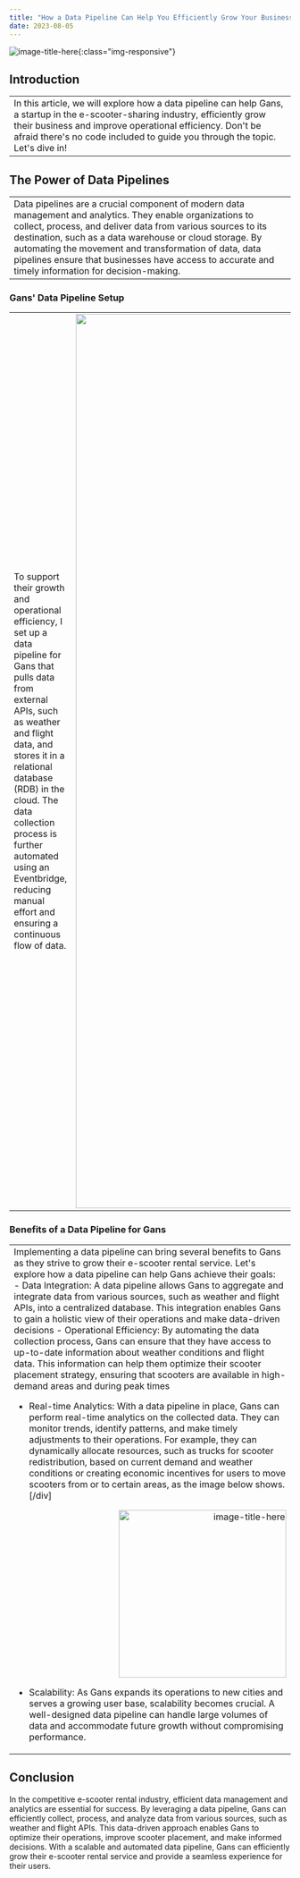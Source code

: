 ```yaml
---
title: "How a Data Pipeline Can Help You Efficiently Grow Your Business"
date: 2023-08-05
---
```

![image-title-here](https://learn.wbscodingschool.com/wp-content/uploads/2021/06/Screenshot-2021-06-21-at-11.49.21-1024x511.png){:class="img-responsive"}

<h2>Introduction</h2>
<table style="width: 100%; border: none;">
    <td style="width: 100%; text-align: left; border: none;">
    In this article, we will explore how a data pipeline can help Gans, a startup in the e-scooter-sharing industry, efficiently grow their business and improve operational efficiency.
Don't be afraid there's no code included to guide you through the topic. Let's dive in!
    </td>
</table>

<h2>The Power of Data Pipelines</h2>
<table style="width: 100%; border: none;">
<td style="width: 100%; text-align: left; border: none;">
    Data pipelines are a crucial component of modern data management and analytics. They enable organizations to collect, process, and deliver data from various sources to its destination, such as a data warehouse or cloud storage. By automating the movement and transformation of data, data pipelines ensure that businesses have access to accurate and timely information for decision-making.
</td>
</table>

<h3>Gans' Data Pipeline Setup</h3>
<table style="width: 100%; border: none;">
    <td style="width: 50%; text-align: left; border: none;">
    To support their growth and operational efficiency, I set up a data pipeline for Gans that pulls data from external APIs, such as weather and flight data, and stores it in a relational database (RDB) in the cloud. 
    The data collection process is further automated using an Eventbridge, reducing manual effort and ensuring a continuous flow of data.
    </td>
    <td style="width: 50%; text-align: right; border: none;">
      <img src="https://learn.wbscodingschool.com/wp-content/uploads/2021/06/Screenshot-2021-06-16-at-18.54.18.png" alt="image-title-here" width="1600" class="img-responsive">
    </td>
</table>


<h3>Benefits of a Data Pipeline for Gans</h3>
<table style="width: 100%; border: none;">
    <td style="width: 100%; text-align: left; border: none;">
        Implementing a data pipeline can bring several benefits to Gans as they strive to grow their e-scooter rental service. Let's explore how a data pipeline can help Gans achieve their goals:
<div>- Data Integration: A data pipeline allows Gans to aggregate and integrate data from various sources, such as weather and flight APIs, into a centralized database. This integration enables Gans to gain a holistic view of their operations and make data-driven decisions
- Operational Efficiency: By automating the data collection process, Gans can ensure that they have access to up-to-date information about weather conditions and flight data. This information can help them optimize their scooter placement strategy, ensuring that scooters are available in high-demand areas and during peak times
  
- Real-time Analytics: With a data pipeline in place, Gans can perform real-time analytics on the collected data. They can monitor trends, identify patterns, and make timely adjustments to their operations. For example, they can dynamically allocate resources, such as trucks for scooter redistribution, based on current demand and weather conditions or creating economic incentives for users to move scooters from or to certain areas, as the image below shows.[/div]
  
<div style="text-align: right;">
  <img src="https://learn.wbscodingschool.com/wp-content/uploads/2021/06/IMG_AAA09BC178E4-1-e1624268536991.jpeg" alt="image-title-here" width="300" class="img-responsive">
</div>

- Scalability: As Gans expands its operations to new cities and serves a growing user base, scalability becomes crucial. A well-designed data pipeline can handle large volumes of data and accommodate future growth without compromising performance.
</div>
</td>
</table>

<h2>Conclusion</h2>
<b5>In the competitive e-scooter rental industry, efficient data management and analytics are essential for success. By leveraging a data pipeline, Gans can efficiently collect, process, and analyze data from various sources, such as weather and flight APIs. This data-driven approach enables Gans to optimize their operations, improve scooter placement, and make informed decisions. With a scalable and automated data pipeline, Gans can efficiently grow their e-scooter rental service and provide a seamless experience for their users.
</b5>
